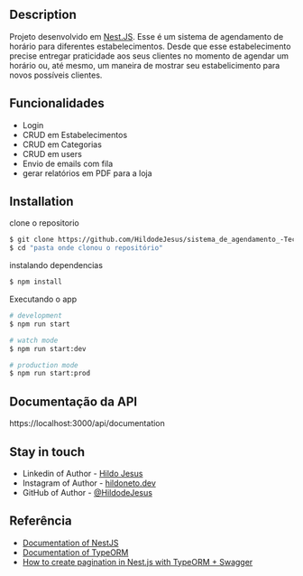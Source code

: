 ## Description

Projeto desenvolvido em [Nest.JS](https://github.com/nestjs/nest). Esse é um sistema de agendamento de horário para diferentes estabelecimentos. Desde que esse estabelecimento precise entregar praticidade aos seus clientes no momento de agendar um horário ou, até mesmo, um maneira de mostrar seu estabelicimento para novos possíveis clientes.

## Funcionalidades

- Login
- CRUD em Estabelecimentos
- CRUD em Categorias
- CRUD em users
- Envio de emails com fila
- gerar relatórios em PDF para a loja

## Installation

clone o repositorio

```bash
$ git clone https://github.com/HildodeJesus/sistema_de_agendamento_-TecnoJr-.git
$ cd "pasta onde clonou o repositório"
```

instalando dependencias

```bash
$ npm install
```

Executando o app

```bash
# development
$ npm run start

# watch mode
$ npm run start:dev

# production mode
$ npm run start:prod
```

## Documentação da API

https://localhost:3000/api/documentation

## Stay in touch

- Linkedin of Author - [Hildo Jesus](https://www.linkedin.com/in/hildo-jesus/)
- Instagram of Author - [hildoneto.dev](https://www.instagram.com/hildoneto.dev/)
- GitHub of Author - [@HildodeJesus](https://github.com/HildodeJesus/)

## Referência

- [Documentation of NestJS](https://docs.nestjs.com)
- [Documentation of TypeORM](https://typeorm.io)
- [How to create pagination in Nest.js with TypeORM + Swagger](https://pietrzakadrian.com/blog/how-to-create-pagination-in-nestjs-with-typeorm-swagger)
